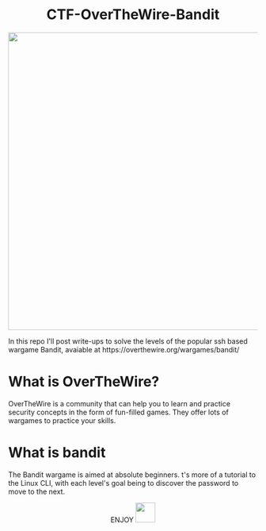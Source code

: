 <h1 align="center">
  CTF-OverTheWire-Bandit
</h1>

<p align="center">
 <img src="https://user-images.githubusercontent.com/53615807/101657981-94eb1e80-3a55-11eb-91c5-55e1a1c93545.png" width="600" align="center">
</p>
In this repo I'll post write-ups to solve the levels of the popular ssh based wargame Bandit, avaiable at https://overthewire.org/wargames/bandit/

# What is OverTheWire?

OverTheWire is a community that can help you to learn and practice security concepts in the form of fun-filled games. They offer lots of wargames to practice your skills.

# What is bandit
The Bandit wargame is aimed at absolute beginners. t's more of a tutorial to the Linux CLI, with each level's goal being to discover the password to move to the next.



<p align="center">
ENJOY 
   <img src="https://pngimage.net/wp-content/uploads/2018/06/hacker-mask-png-1.png" width="40px" margin = "30px">

</p>

